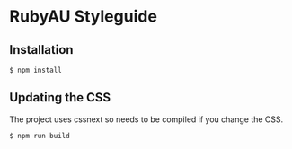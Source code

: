 RubyAU Styleguide
=================

Installation
------------

    $ npm install

Updating the CSS
----------------

The project uses cssnext so needs to be compiled if you change the CSS.

    $ npm run build


